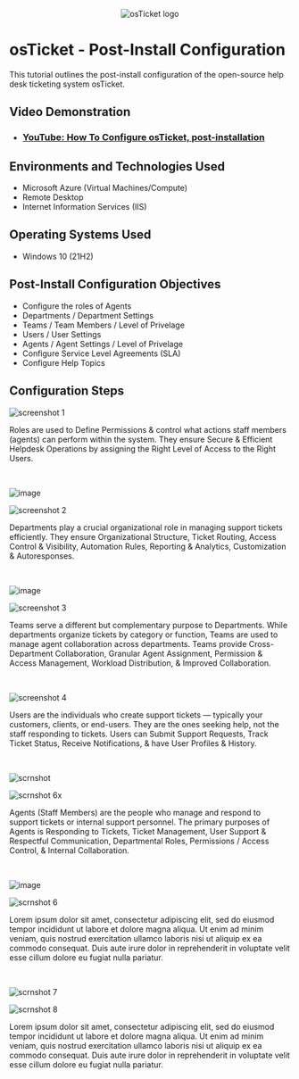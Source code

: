 <p align="center">
<img src="https://i.imgur.com/Clzj7Xs.png" alt="osTicket logo"/>
</p>

<h1>osTicket - Post-Install Configuration</h1>
This tutorial outlines the post-install configuration of the open-source help desk ticketing system osTicket.<br />


<h2>Video Demonstration</h2>

- ### [YouTube: How To Configure osTicket, post-installation](https://www.youtube.com)

<h2>Environments and Technologies Used</h2>

- Microsoft Azure (Virtual Machines/Compute)
- Remote Desktop
- Internet Information Services (IIS)

<h2>Operating Systems Used </h2>

- Windows 10</b> (21H2)

<h2>Post-Install Configuration Objectives</h2>

- Configure the roles of Agents
- Departments / Department Settings
- Teams / Team Members / Level of Privelage 
- Users / User Settings
- Agents / Agent Settings / Level of Privelage
- Configure Service Level Agreements (SLA)
- Configure Help Topics

<h2>Configuration Steps</h2>

<p>

  ![screenshot 1](https://github.com/user-attachments/assets/b7f478cc-4122-4a30-8af0-177a00a910f9)

</p>
<p>
Roles are used to Define Permissions & control what actions staff members (agents) can perform within the system. They ensure Secure & Efficient Helpdesk Operations by assigning the Right Level of Access to the Right Users. 
</p>
<br />


<p>

 ![image](https://github.com/user-attachments/assets/4d84cc60-823c-4801-99da-a1e3f1f39205)

 ![screenshot 2](https://github.com/user-attachments/assets/9e562f8b-81a9-4bbb-8590-b3423fc2bded)

</p>
<p>
Departments play a crucial organizational role in managing support tickets efficiently. They ensure Organizational Structure, Ticket Routing, Access Control & Visibility, Automation Rules, Reporting & Analytics, Customization & Autoresponses.


</p>
<br />


<p>

 ![image](https://github.com/user-attachments/assets/9f54853d-63cf-44af-86d3-277166906bcc)

 ![screenshot 3](https://github.com/user-attachments/assets/baf3ed2f-f9ba-4156-917f-d88d7dfd8b40)

</p>
<p>
Teams serve a different but complementary purpose to Departments. While departments organize tickets by category or function, Teams are used to manage agent collaboration across departments. Teams provide Cross-Department Collaboration, Granular Agent Assignment, Permission & Access Management, Workload Distribution, & Improved Collaboration. 
</p>
<br />


<p>

 ![screenshot 4](https://github.com/user-attachments/assets/75ddf743-5c59-4766-b7ea-e771fdf35aae)

</p>
<p>
Users are the individuals who create support tickets — typically your customers, clients, or end-users. They are the ones seeking help, not the staff responding to tickets. Users can Submit Support Requests, Track Ticket Status, Receive Notifications, & have User Profiles & History. 


</p>
<br />


<p>

 ![scrnshot](https://github.com/user-attachments/assets/ea3dbdd6-a09a-4022-bd59-c38dea5d4a87)
 
 ![scrnshot 6x](https://github.com/user-attachments/assets/729fe0b5-f22b-444e-aae9-8fe9991737ec)


</p>
<p>
 Agents (Staff Members) are the people who manage and respond to support tickets or internal support personnel. The primary purposes of Agents is Responding to Tickets, Ticket Management, User Support & Respectful Communication, Departmental Roles, Permissions / Access Control, & Internal Collaboration.


</p>
<br />


<p>
 
 ![image](https://github.com/user-attachments/assets/adb7be17-b6f7-43e1-b4c4-cb478cd5c384)

 ![scrnshot 6](https://github.com/user-attachments/assets/d7b567c3-e746-4cfe-aaf6-6b817d455f56)

</p>
<p>
Lorem ipsum dolor sit amet, consectetur adipiscing elit, sed do eiusmod tempor incididunt ut labore et dolore magna aliqua. Ut enim ad minim veniam, quis nostrud exercitation ullamco laboris nisi ut aliquip ex ea commodo consequat. Duis aute irure dolor in reprehenderit in voluptate velit esse cillum dolore eu fugiat nulla pariatur.
</p>
<br />


<p>

 ![scrnshot 7](https://github.com/user-attachments/assets/d65cbff6-a567-4d0b-b304-99fcb2a5b9c1)

 ![scrnshot 8](https://github.com/user-attachments/assets/356f3a0f-712f-4427-94d2-7f3d4a0cbc56)


</p>
<p>
Lorem ipsum dolor sit amet, consectetur adipiscing elit, sed do eiusmod tempor incididunt ut labore et dolore magna aliqua. Ut enim ad minim veniam, quis nostrud exercitation ullamco laboris nisi ut aliquip ex ea commodo consequat. Duis aute irure dolor in reprehenderit in voluptate velit esse cillum dolore eu fugiat nulla pariatur.
</p>
<br />
